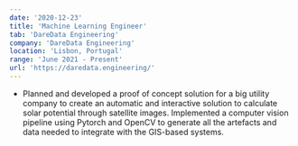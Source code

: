 ```yaml
---
date: '2020-12-23'
title: 'Machine Learning Engineer'
tab: 'DareData Engineering'
company: 'DareData Engineering'
location: 'Lisbon, Portugal'
range: 'June 2021 - Present'
url: 'https://daredata.engineering/'
---
```


- Planned and developed a proof of concept solution for a big utility company to create an automatic and interactive solution to calculate solar potential through satellite images. Implemented a computer vision pipeline using Pytorch and OpenCV to generate all the artefacts and data needed to integrate with the GIS-based systems.
